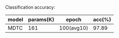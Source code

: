 Classification accuracy:

| model                 | params(K) | epoch     | acc(%)     |
|-----------------------|-----------|-----------|------------|
| MDTC                  | 161       | 100(avg10)| 97.89      |
